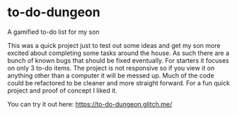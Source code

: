 # to-do-dungeon
A gamified to-do list for my son

This was a quick project just to test out some ideas and get my son more excited about completing some tasks around the house. As such there are a bunch of known bugs that should be fixed eventually. For starters it focuses on only 3 to-do items. The project is not responsive so if you view it on anything other than a computer it will be messed up. Much of the code could be refactored to be cleaner and more straight forward. For a fun quick project and proof of concept I liked it.

You can try it out here: https://to-do-dungeon.glitch.me/
